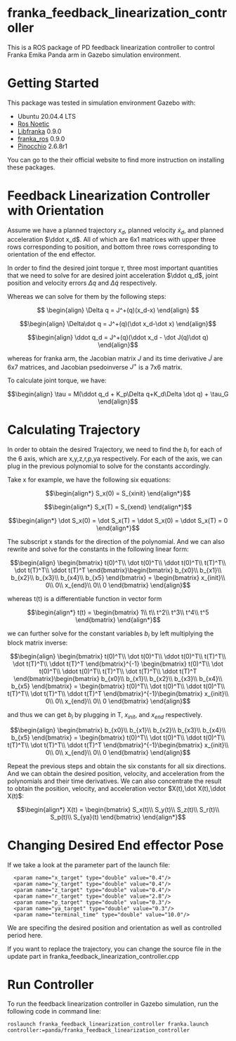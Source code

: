 # franka_feedback_linearization_controller
This is a ROS package of PD feedback linearization controller to control Franka Emika Panda arm in Gazebo simulation environment.

# Getting Started 
This package was tested in simulation environment Gazebo with: 
* Ubuntu 20.04.4 LTS
* [Ros Noetic](http://wiki.ros.org/noetic)
* [Libfranka](https://frankaemika.github.io/docs/libfranka.html) 0.9.0
* [franka_ros](https://frankaemika.github.io/docs/franka_ros.html) 0.9.0 
* [Pinocchio](https://github.com/stack-of-tasks/pinocchio) 2.6.8r1


You can go to the their official website to find more instruction on installing these packages. 

# Feedback Linearization Controller with Orientation 
Assume we have a planned trajectory $x_d$, planned velocity $\dot x_d$, and planned acceleration $\ddot x_d$. All of which are 6x1 matrices with upper three rows corresponding to position, and bottom three rows corresponding to orientation of the end effector. 

In order to find the desired joint torque $\tau$, three most important quantities that we need to solve for are desired joint acceleration $\ddot q_d$, joint position and velocity errors $\Delta q$ and $\Delta\dot q$  respectively. 

Whereas we can solve for them by the following steps: 

$$
\begin{align}
    \Delta q = J^+(q)(x_d-x)
\end{align}
$$

$$\begin{align}
    \Delta\dot q = J^+(q)(\dot x_d-\dot x)
\end{align}$$

$$\begin{align}
    \ddot q_d = J^+(q)(\ddot x_d - \dot J(q)\dot q) 
\end{align}$$

whereas for franka arm, the Jacobian matrix $J$ and its time derivative $\dot J$ are 6x7 matrices, and Jacobian psedoinverse $J^+$ is a 7x6 matrix. 

To calculate joint torque, we have: 

$$\begin{align}
    \tau = M(\ddot q_d + K_p\Delta q+K_d\Delta \dot q) + \tau_G
\end{align}$$


# Calculating Trajectory 
In order to obtain the desired Trajectory, we need to find the $b_{i}$ for each of the 6 axis, which are x,y,z,r,p,ya respectively. For each of the axis, we can plug in the previous polynomial to solve for the constants accordingly. 

Take x for example, we have the following six equations: 

$$\begin{align*}
    S_x(0) = S_{xinit}
\end{align*}$$

$$\begin{align*}
    S_x(T) = S_{xend}
\end{align*}$$

$$\begin{align*}
    \dot S_x(0) = \dot S_x(T) = \ddot S_x(0) = \ddot S_x(T) = 0 
\end{align*}$$

The subscript x stands for the direction of the polynomial. And we can also rewrite and solve for the constants in the following linear form: 

$$\begin{align}
    \begin{bmatrix}
t(0)^T\\
\dot t(0)^T\\
\ddot t(0)^T\\
t(T)^T\\
\dot t(T)^T\\
\ddot t(T)^T
\end{bmatrix}\begin{bmatrix}
b_{x0}\\
b_{x1}\\
b_{x2}\\
b_{x3}\\
b_{x4}\\
b_{x5}
\end{bmatrix} = \begin{bmatrix}
x_{init}\\
0\\
0\\
x_{end}\\
0\\
0
\end{bmatrix} 
\end{align}$$

whereas t(t) is a differentiable function in vector form 

$$\begin{align*}
    t(t) = \begin{bmatrix}
1\\
t\\
t^2\\
t^3\\
t^4\\
t^5
\end{bmatrix}
\end{align*}$$

we can further solve for the constant variables $b_i$ by left multiplying the block matrix inverse: 

$$\begin{align}
\begin{bmatrix}
t(0)^T\\
\dot t(0)^T\\
\ddot t(0)^T\\
t(T)^T\\
\dot t(T)^T\\
\ddot t(T)^T
\end{bmatrix}^{-1}
\begin{bmatrix}
t(0)^T\\
\dot t(0)^T\\
\ddot t(0)^T\\
t(T)^T\\
\dot t(T)^T\\
\ddot t(T)^T
\end{bmatrix}\begin{bmatrix}
b_{x0}\\
b_{x1}\\
b_{x2}\\
b_{x3}\\
b_{x4}\\
b_{x5}
\end{bmatrix} = \begin{bmatrix}
t(0)^T\\
\dot t(0)^T\\
\ddot t(0)^T\\
t(T)^T\\
\dot t(T)^T\\
\ddot t(T)^T
\end{bmatrix}^{-1}\begin{bmatrix}
x_{init}\\
0\\
0\\
x_{end}\\
0\\
0
\end{bmatrix} 
\end{align}$$

and thus we can get $b_i$ by plugging in T, $x_{init}$, and $x_{end}$ respectively. 

$$\begin{align}
\begin{bmatrix}
b_{x0}\\
b_{x1}\\
b_{x2}\\
b_{x3}\\
b_{x4}\\
b_{x5}
\end{bmatrix} = \begin{bmatrix}
t(0)^T\\
\dot t(0)^T\\
\ddot t(0)^T\\
t(T)^T\\
\dot t(T)^T\\
\ddot t(T)^T
\end{bmatrix}^{-1}\begin{bmatrix}
x_{init}\\
0\\
0\\
x_{end}\\
0\\
0
\end{bmatrix} 
\end{align}$$

Repeat the previous steps and obtain the six constants for all six directions. And we can obtain the desired position, velocity, and acceleration from the polynomials and their time derivatives. We can also concentrate the result to obtain the position, velocity, and acceleration vector $X(t),\dot X(t),\ddot X(t)$: 

$$\begin{align*}
    X(t) = \begin{bmatrix}
S_x(t)\\
S_y(t)\\
S_z(t)\\
S_r(t)\\
S_p(t)\\
S_{ya}(t)
\end{bmatrix}
\end{align*}$$


# Changing Desired End effector Pose 
If we take a look at the parameter part of the launch file: 
```
  <param name="x_target" type="double" value="0.4"/>
  <param name="y_target" type="double" value="0.4"/>
  <param name="z_target" type="double" value="0.4"/>
  <param name="r_target" type="double" value="2.8"/>
  <param name="p_target" type="double" value="0.3"/>
  <param name="ya_target" type="double" value="0.3"/>
  <param name="terminal_time" type="double" value="10.0"/>
```
We are specifing the desired position and orientation as well as controlled period here.

If you want to replace the trajectory, you can change the source file in the update part in franka_feedback_linearization_controller.cpp 

# Run Controller 
To run the feedback linearization controller in Gazebo simulation, run the following code in command line: 
```
roslaunch franka_feedback_linearization_controller franka.launch controller:=panda/franka_feedback_linearization_controller
```
